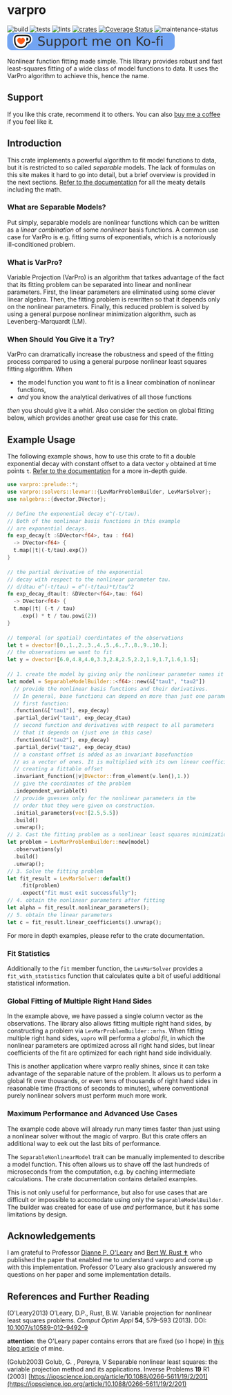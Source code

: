 # varpro

![build](https://github.com/geo-ant/varpro/actions/workflows/build.yml/badge.svg?branch=main)
![tests](https://github.com/geo-ant/varpro/actions/workflows/tests.yml/badge.svg?branch=main)
![lints](https://github.com/geo-ant/varpro/actions/workflows/lints.yml/badge.svg?branch=main)
[![crates](https://img.shields.io/crates/v/varpro)](https://crates.io/crates/varpro)
[![Coverage Status](https://coveralls.io/repos/github/geo-ant/varpro/badge.svg?branch=main)](https://coveralls.io/github/geo-ant/varpro?branch=main)
![maintenance-status](https://img.shields.io/badge/maintenance-actively--developed-brightgreen.svg)
[![crates](https://raw.githubusercontent.com/geo-ant/user-content/refs/heads/main/ko-fi-support.svg)](https://ko-fi.com/geoant)

Nonlinear function fitting made simple. This library provides robust and fast 
least-squares fitting of a wide class of model functions to data.
It uses the VarPro algorithm to achieve this, hence the name.

## Support

If you like this crate, recommend it to others. You can also [buy me a coffee](https://ko-fi.com/geoant)
if you feel like it.

## Introduction

This crate implements a powerful algorithm to fit model functions to data, 
but it is restricted to so called _separable_ models. The lack of formulas on 
this  site makes it hard to go into detail, but a brief overview is provided in
the next sections. [Refer to the documentation](https://docs.rs/varpro/) for all
the meaty details including the math.

### What are Separable Models?

Put simply, separable models are nonlinear functions which can be 
written as a *linear combination* of some *nonlinear* basis functions.
A common use case for VarPro is e.g. fitting sums of exponentials,
which is a notoriously ill-conditioned problem.

### What is VarPro?

Variable Projection (VarPro) is an algorithm that tatkes advantage of
the fact that its fitting problem can be separated into linear and nonlinear parameters.
First, the linear parameters are eliminated using some clever linear algebra. Then,
the fitting problem is rewritten so that it depends only on the nonlinear parameters.
Finally, this reduced problem is solved by using a general purpose nonlinear minimization algorithm,
such as Levenberg-Marquardt (LM).

### When Should You Give it a Try?

VarPro can dramatically increase the robustness and speed of the fitting process
compared to using a general purpose nonlinear least squares fitting algorithm. When

* the model function you want to fit is a linear combination of nonlinear functions,
* _and_ you know the analytical derivatives of all those functions

_then_ you should give it a whirl. Also consider the section on global fitting below,
which provides another great use case for this crate.

## Example Usage

The following example shows, how to use this crate to fit a double exponential decay
with constant offset to a data vector `y` obtained at time points `t`. 
[Refer to the documentation](https://docs.rs/varpro/) for a more in-depth guide.

```rust
use varpro::prelude::*;
use varpro::solvers::levmar::{LevMarProblemBuilder, LevMarSolver};
use nalgebra::{dvector,DVector};

// Define the exponential decay e^(-t/tau).
// Both of the nonlinear basis functions in this example
// are exponential decays.
fn exp_decay(t :&DVector<f64>, tau : f64) 
  -> DVector<f64> {
  t.map(|t|(-t/tau).exp())
}

// the partial derivative of the exponential
// decay with respect to the nonlinear parameter tau.
// d/dtau e^(-t/tau) = e^(-t/tau)*t/tau^2
fn exp_decay_dtau(t: &DVector<f64>,tau: f64) 
  -> DVector<f64> {
  t.map(|t| (-t / tau)
    .exp() * t / tau.powi(2))
}

// temporal (or spatial) coordintates of the observations
let t = dvector![0.,1.,2.,3.,4.,5.,6.,7.,8.,9.,10.];
// the observations we want to fit
let y = dvector![6.0,4.8,4.0,3.3,2.8,2.5,2.2,1.9,1.7,1.6,1.5];

// 1. create the model by giving only the nonlinear parameter names it depends on
let model = SeparableModelBuilder::<f64>::new(&["tau1", "tau2"])
  // provide the nonlinear basis functions and their derivatives.
  // In general, base functions can depend on more than just one parameter.
  // first function:
  .function(&["tau1"], exp_decay)
  .partial_deriv("tau1", exp_decay_dtau)
  // second function and derivatives with respect to all parameters
  // that it depends on (just one in this case)
  .function(&["tau2"], exp_decay)
  .partial_deriv("tau2", exp_decay_dtau)
  // a constant offset is added as an invariant basefunction
  // as a vector of ones. It is multiplied with its own linear coefficient,
  // creating a fittable offset
  .invariant_function(|v|DVector::from_element(v.len(),1.))
  // give the coordinates of the problem
  .independent_variable(t)
  // provide guesses only for the nonlinear parameters in the
  // order that they were given on construction.
  .initial_parameters(vec![2.5,5.5])
  .build()
  .unwrap();
// 2. Cast the fitting problem as a nonlinear least squares minimization problem
let problem = LevMarProblemBuilder::new(model)
  .observations(y)
  .build()
  .unwrap();
// 3. Solve the fitting problem
let fit_result = LevMarSolver::default()
    .fit(problem)
    .expect("fit must exit successfully");
// 4. obtain the nonlinear parameters after fitting
let alpha = fit_result.nonlinear_parameters();
// 5. obtain the linear parameters
let c = fit_result.linear_coefficients().unwrap();
```

For more in depth examples, please refer to the crate documentation.

### Fit Statistics

Additionally to the `fit` member function, the `LevMarSolver` provides a 
`fit_with_statistics` function that calculates quite a bit of useful additional statistical
information.

### Global Fitting of Multiple Right Hand Sides

In the example above, we have passed a single column vector as the observations.
The library also allows fitting multiple right hand sides, by constructing a
problem via `LevMarProblemBuilder::mrhs`. When fitting multiple right hand sides,
`vapro` will performa a _global fit_, in which the nonlinear parameters are optimized
across all right hand sides, but linear coefficients of the fit are optimized for
each right hand side individually.

This is another application where varpro really shines, since it can take advantage
of the separable nature of the problem. It allows us to perform a global fit over thousands,
or even tens of thousands of right hand sides in reasonable time (fractions of seconds to minutes),
where conventional purely nonlinear solvers must perform much more work.

### Maximum Performance and Advanced Use Cases

The example code above will already run many times faster
than just using a nonlinear solver without the magic of varpro.
But this crate offers an additional way to eek out the last bits of performance.

The `SeparableNonlinearModel` trait can be manually implemented to describe a
model function. This often allows us to shave off the last hundreds of microseconds
from the computation, e.g. by caching intermediate calculations. The crate documentation
contains detailed examples.

This is not only useful for performance, but also for use cases that are difficult
or impossible to accomodate using only the `SeparableModelBuilder`. The builder
was created for ease of use _and_ performance, but it has some limitations by design.

## Acknowledgements

I am grateful to Professor [Dianne P. O'Leary](http://www.cs.umd.edu/~oleary/)
and [Bert W. Rust &#10013;](https://math.nist.gov/~BRust/) who published the paper that 
enabled me to understand varpro and come up with this implementation.
Professor O'Leary also graciously answered my questions on her paper and
some implementation details.

## References and Further Reading

(O'Leary2013) O’Leary, D.P., Rust, B.W. Variable projection for nonlinear least squares problems.
*Comput Optim Appl* **54**, 579–593 (2013). DOI: [10.1007/s10589-012-9492-9](https://doi.org/10.1007/s10589-012-9492-9)

**attention**: the O'Leary paper contains errors that are fixed (so I hope)
in [this blog article](https://geo-ant.github.io/blog/2020/variable-projection-part-1-fundamentals/) of mine.

(Golub2003) Golub, G. , Pereyra, V Separable nonlinear least squares:
the variable projection method and its applications. Inverse Problems **19** R1 (2003)
[https://iopscience.iop.org/article/10.1088/0266-5611/19/2/201](https://iopscience.iop.org/article/10.1088/0266-5611/19/2/201)
